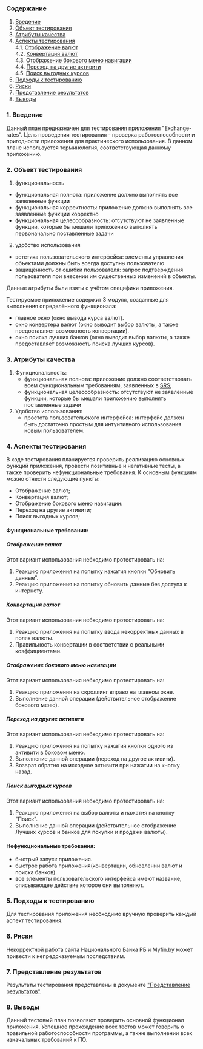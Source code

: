 ### Содержание
  1. [Введение](#1)
  2. [Объект тестирования](#2)
  3. [Атрибуты качества](#3)
  4. [Аспекты тестирования](#4)<br>
    4.1. [Отображение валют](#001)<br>
    4.2. [Конвертация валют](#002)<br>
    4.3. [Отображение бокового меню навигации](#003)<br>
    4.4. [Переход на другие активити](#004)<br>
    4.5. [Поиск выгодных курсов](#005)<br>
  5. [Подходы к тестированию](#5)
  6. [Риски](#6)
  7. [Представление результатов](#7)
  8. [Выводы](#8)


<a name="1"></a>
### 1. Введение
Данный план предназначен для тестирования приложения "Exchange-rates". Цель проведения тестирования - проверка работоспособности и пригодности приложения для практического использования.
В данном плане используется терминология, соответствующая данному приложению.

<a name="2"></a>
### 2. Объект тестирования

1. функциональность
  - функциональная полнота: приложение должно выполнять все заявленные функции
  - функциональная корректность: приложение должно выполнять все заявленные функции корректно
  - функциональная целесообразность: отсутствуют не заявленные функции, которые бы мешали приложению выполнять первоначально поставленные задачи
2. удобство использования
  - эстетика пользовательского интерфейса: элементы управления объектами должны быть всегда доступны пользователю
  - защищённость от ошибки пользователя: запрос подтверждения пользователя при внесении им существенных изменений в объекты.

Данные атрибуты были взяты с учётом специфики приложения.

Тестируемое приложение содержит 3 модуля, созданные для выполнения определённого функционала:
 - главное окно (окно вывода курса валют).
 - окно конвертера валют (окно выводит выбор валюты, а также предоставляет возможность конвертации).
 - окно поиска лучших банков (окно выводит выбор валюты, а также предоставляет возможность поиска лучших курсов).


<a name="3"></a>
### 3. Атрибуты качества
1. Функциональность:
    - функциональная полнота: приложение должно соответствовать всем функциональным требованиям, заявленных в [SRS](https://github.com/Shvingelskiy/Exchange-rates/blob/master/Documents/Project%20Documentation/SRS.md);
    - функциональная целесообразность: отсутствуют не заявленные функции, которые бы мешали приложению выполнять поставленные задачи
2. Удобство использования:
    - простота пользовательского интерфейса: интерфейс должен быть достаточно простым для интуитивного использования новым пользователем.


<a name="4"></a>
### 4. Аспекты тестирования
В ходе тестирования планируется проверить реализацию основных функций приложения, провести позитивные и негативные тесты, а также проверить нефункциональные требования. К основным функциям можно отнести следующие пункты:

- Отображение валют;
- Конвертация валют;
- Отображение бокового меню навигации:
- Переход на другие активити;
- Поиск выгодных курсов;

#### Функциональные требования:

<a name="001"></a>
##### Отображение валют
Этот вариант использования небходимо протестировать на:
1. Реакцию приложения на попытку нажатия кнопки "Обновить данные".
2. Реакцию приложения на попытку обновить данные без доступа к интернету.

<a name="002"></a>
##### Конвертация валют
Этот вариант использования небходимо протестировать на:
1. Реакцию приложения на попытку ввода некорректных данных в полях валюты.
2. Правильность конвертации в соответствии с реальными коэффициентами. 

<a name="003"></a>
##### Отображение бокового меню навигации
Этот вариант использования небходимо протестировать на:
1. Реакцию приложения на скроллинг вправо на главном окне.
2. Выполнение данной операции (действительное отображение бокового меню).

<a name="004"></a>
##### Переход на другие активити  
Этот вариант использования небходимо протестировать на:
1. Реакцию приложения на попытку нажатия кнопки одного из активити в боковом меню.
2. Выполнение данной операции (переход на другое активити).
3. Возврат обратно на исходное активити при нажатии на кнопку назад.

<a name="005"></a>
##### Поиск выгодных курсов
Этот вариант использования небходимо протестировать на:
1. Реакцию приложения на выбор валюты и нажатия на кнопку "Поиск".
2. Выполнение данной операции (действительное отображение Лучших курсов и банков для покупки и продажи валюты).


#### Нефункциональные требования:
- быстрый запуск приложения.
- быстрое работа приложения(конвертации, обновлении валют и поиска банков).
- все элементы пользовательского интерфейса имеют название, описывающее действие которое они выполняют.

<a name="5"></a>
### 5. Подходы к тестированию
Для тестирования приложения необходимо вручную проверить каждый аспект тестирования.

<a name="6"></a>
### 6. Риски
Некорректной работа сайта Национального Банка РБ и Myfin.by может привести к непредсказуемым последствиям.

<a name="7"></a>
### 7. Представление результатов
Результаты тестирования представлены в документе ["Представление результатов"](https://github.com/Shvingelskiy/Exchange-rates/blob/master/Documents/TestResult/TestResults.md).

<a name="7"></a>
### 8. Выводы
Данный тестовый план позволяют проверить основной функционал приложения. Успешное прохождение всех тестов может говорить о правильной работоспособности программы, а также выполнении всех изначальных требований к ПО. 